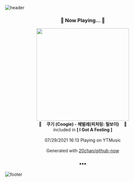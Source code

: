 ![header](https://capsule-render.vercel.app/api?type=wave&height=170&section=header&text=Hi.%20I'm%20SHIFT&fontColor=090707&fontAlignX=45&fontAlignY=65&fontSize=100)

<h3 align="center">🎵 Now Playing... 🎵</h3>
<p align="center">
  <a href="https://music.youtube.com/watch?v=FopQkLq21mE">
    <img width="300" src="https://lh3.googleusercontent.com/ocirr-MJiIOIgKFj4ga4FsT9DH-24_5CWbxDzX0Ekjv03IcUW_3jwMObWPnTYKHnDA7rmElfMdJUFyzn">
  </a>
  <br>
  🎵&nbsp&nbsp&nbsp <b>쿠기 (Coogie) - 헤벌레(피처링: 릴보이)</b> &nbsp&nbsp&nbsp🎵
  <br>
  included in <b>[ I Got A Feeling ]</b>
  
  <br />
  <br />
  07/29/2021 16:13 Playing on YTMusic
  <br />
  <br />
  Generated with <a href="https://github.com/20chan/github-now">20chan/github-now</a>
</p>

<h3 align="center">•••</h3>

![footer](https://capsule-render.vercel.app/api?type=wave&height=150&section=footer)
